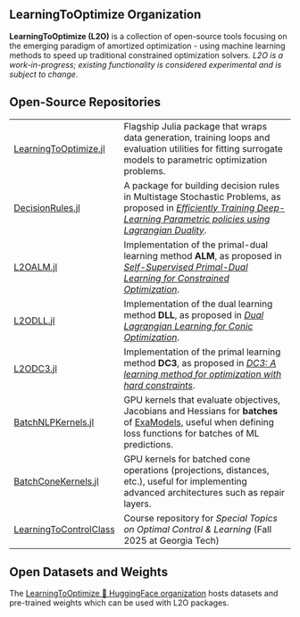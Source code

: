 ## LearningToOptimize Organization

**LearningToOptimize (L2O)** is a collection of open-source tools focusing on the emerging paradigm of amortized optimization - using machine learning methods to speed up traditional constrained optimization solvers. *L2O is a work-in-progress; existing functionality is considered experimental and is subject to change*.

## Open-Source Repositories


|  |  |
|------|-------------------|
| [LearningToOptimize.jl](https://github.com/LearningToOptimize/LearningToOptimize.jl) | Flagship Julia package that wraps data generation, training loops and evaluation utilities for fitting surrogate models to parametric optimization problems. |
| [DecisionRules.jl](https://github.com/andrewrosemberg/DecisionRules.jl) | A package for building decision rules in Multistage Stochastic Problems, as proposed in [*Efficiently Training Deep-Learning Parametric policies using Lagrangian Duality*](https://arxiv.org/pdf/2405.14973). |
| [L2OALM.jl](https://github.com/LearningToOptimize/L2OALM.jl) | Implementation of the primal-dual learning method **ALM**, as proposed in  *[Self-Supervised Primal-Dual Learning for Constrained Optimization](https://ojs.aaai.org/index.php/AAAI/article/view/25520)*. | 
| [L2ODLL.jl](https://github.com/LearningToOptimize/L2ODLL.jl) | Implementation of the dual learning method **DLL**, as proposed in  *[Dual Lagrangian Learning for Conic Optimization](https://neurips.cc/virtual/2024/poster/94146)*.  |
| [L2ODC3.jl](https://github.com/LearningToOptimize/L2ODC3.jl) | Implementation of the primal learning method **DC3**, as proposed in [*DC3: A learning method for optimization with hard constraints*](https://openreview.net/forum?id=V1ZHVxJ6dSS).   |
| [BatchNLPKernels.jl](https://github.com/LearningToOptimize/BatchNLPKernels.jl) | GPU kernels that evaluate objectives, Jacobians and Hessians for **batches** of [ExaModels](https://github.com/exanauts/ExaModels.jl), useful when defining loss functions for batches of ML predictions. |
| [BatchConeKernels.jl](https://github.com/LearningToOptimize/BatchConeKernels.jl) | GPU kernels for batched cone operations (projections, distances, etc.), useful for implementing advanced architectures such as repair layers. |
| [LearningToControlClass](https://github.com/LearningToOptimize/LearningToControlClass) | Course repository for *Special Topics on Optimal Control & Learning* (Fall 2025 at Georgia Tech)|


## Open Datasets and Weights

The [LearningToOptimize 🤗 HuggingFace organization](https://huggingface.co/LearningToOptimize) hosts datasets and pre-trained weights which can be used with L2O packages.

<!--
## Contributing

Issues and pull requests are welcome! Please open an issue first if you plan a large contribution. For questions or collaboration ideas, reach out via the Discussions tab or the Hugging Face community page. We follow the standard [Contributor Covenant code of conduct](https://www.contributor-covenant.org/version/3/0/code_of_conduct/).

-->
